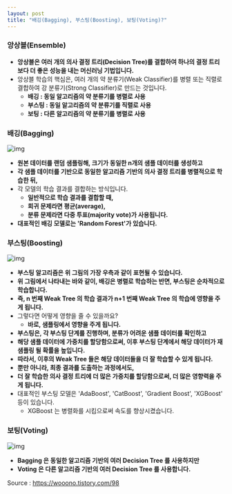 ```yaml
---
layout: post
title: "배깅(Bagging), 부스팅(Boosting), 보팅(Voting)?"
---
```


### 앙상블(Ensemble)

- **앙상블은 여러 개의 의사 결정 트리(Decision Tree)를 결합하여 하나의 결정 트리보다 더 좋은 성능을 내는 머신러닝 기법입니다.**
- 앙상블 학습의 핵심은, 여러 개의 약 분류기(Weak Classifier)를 병렬 또는 직렬로 결합하여 강 분류기(Strong Classifier)로 만드는 것입니다.
  - **배깅 : 동일 알고리즘의 약 분류기를 병렬로 사용**
  - **부스팅 : 동일 알고리즘의 약 분류기를 직렬로 사용**
  - **보팅 : 다른 알고리즘의 약 분류기를 병렬로 사용**

### 배깅(Bagging)



![img](https://blog.kakaocdn.net/dn/VwIby/btrFJlqOPZj/FWBbi7JVSJ0QD9P9mBvQPK/img.png)



- **원본 데이터를 랜덤 샘플링해, 크기가 동일한 n개의 샘플 데이터를 생성하고**
- **각 샘플 데이터를 기반으로 동일한 알고리즘 기반의 의사 결정 트리를 병렬적으로 학습한 뒤,**
- 각 모델의 학습 결과를 결합하는 방식입니다.
  - **일반적으로 학습 결과를 결합할 때,**
  - **회귀 문제라면 평균(average),**
  - **분류 문제라면 다중 투표(majority vote)가 사용됩니다.**
- **대표적인 배깅 모델로는 'Random Forest'가 있습니다.**

### 부스팅(Boosting)



![img](https://blog.kakaocdn.net/dn/QB2vt/btrFNGAxuWZ/DMkTGRlTgzw2sJI5PAHP4k/img.png)



- **부스팅 알고리즘은 위 그림의 가장 우측과 같이 표현될 수 있습니다.**
- **위 그림에서 나타내는 바와 같이, 배깅은 병렬로 학습하는 반면, 부스팅은 순차적으로 학습합니다.**
- **즉, n 번째 Weak Tree 의 학습 결과가 n+1 번째 Weak Tree 의 학습에 영향을 주게 됩니다.**
- 그렇다면 어떻게 영향을 줄 수 있을까요?
  - **바로, 샘플링에서 영향을 주게 됩니다.**
- **부스팅은, 각 부스팅 단계를 진행하며, 분류가 어려운 샘플 데이터를 확인하고**
- **해당 샘플 데이터에 가중치를 할당함으로써, 이후 부스팅 단계에서 해당 데이터가 재샘플링 될 확률을 높입니다.**
- **따라서, 이후의 Weak Tree 들은 해당 데이터들을 더 잘 학습할 수 있게 됩니다.**
- **뿐만 아니라, 최종 결과를 도출하는 과정에서도,**
- **더 잘 학습한 의사 결정 트리에 더 많은 가중치를 할당함으로써, 더 많은 영향력을 주게 됩니다.**
- 대표적인 부스팅 모델은 'AdaBoost', 'CatBoost', 'Gradient Boost', 'XGBoost' 등이 있습니다.
  - XGBoost 는 병렬화를 시킴으로써 속도를 향상시켰습니다.

### 보팅(Voting)



![img](https://blog.kakaocdn.net/dn/kAWZ0/btrFLCyDRkE/KfjMkKzgImKVJWrQwinEk1/img.png)



- **Bagging 은 동일한 알고리즘 기반의 여러 Decision Tree 를 사용하지만**
- **Voting 은 다른 알고리즘 기반의 여러 Decision Tree 를 사용합니다.**



Source : https://wooono.tistory.com/98
